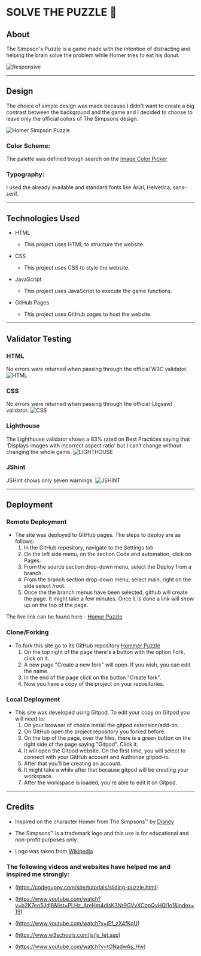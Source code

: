 # SOLVE THE PUZZLE 🧩

## About

The Simpson's Puzzle is a game made with the intention of distracting and helping the brain solve the problem while Homer tries to eat his donut.

<img src="assets/readme/site.png" alt="Responsive">

--------------------
## Design

The choice of simple design was made because I didn't want to create a big contrast between the background and the game and I decided to choose to leave only the official colors of The Simpsons design.

<img src="assets/readme/designgame.png" alt="Homer Simpson Puzzle">

### Color Scheme:

The palette was defined trough search on the [Image Color Picker](https://imagecolorpicker.com/en) 

### Typography: 

I used the already available and standard fonts like Arial, Helvetica, sans-serif.

--------------------
## Technologies Used

* HTML
  * This project uses HTML to structure the website.

* CSS
  * This project uses CSS to style the website.

* JavaScript
  * This project uses JavaScript to execute the game functions.

* GitHub Pages
  * This project uses GitHub pages to host the website.

---------------------
## Validator Testing

### HTML

No errors were returned when passing through the official W3C validator.
<img src="assets/readme/htmlvalidator.png" alt="HTML">

### CSS

No errors were returned when passing through the official (Jigsaw) validator.
<img src="assets/readme/cssvalidator.png" alt="CSS">

### Lighthouse

The Lighthouse validator shows a 83% rated on Best Practices saying that 'Displays images with incorrect aspect ratio' but I can’t change without changing the whole game.
<img src="assets/readme/lighthouse.png" alt="LIGHTHOUSE">

### JShint

JSHint shows only seven warnings.
<img src="assets/readme/jshint.png" alt="JSHINT">

-------------------------
## Deployment

### Remote Deployment
* The site was deployed to GitHub pages. The steps to deploy are as follows:
  1. In the GitHub repository, navigate to the Settings tab
  2. On the left side menu, on the section Code and automation, click on Pages.
  3. From the source section drop-down menu, select the Deploy from a branch.
  4. From the branch section drop-down menu, select main, right on the side select /root.
  5. Once the the branch menus have been selected, github will create the page. It might take a few minutes. Once it is done a link will show up on the top of the page.

The live link can be found here - [Homer Puzzle](https://maiharamoni.github.io/homerpuzzle/)

### Clone/Forking
* To fork this site go to its GitHub repository [Hommer Puzzle](https://maiharamoni.github.io/homerpuzzle/)
  1. On the top right of the page there's a button with the option Fork, click on it.
  2. A new page "Create a new fork" will open. If you wish, you can edit the name.
  3. In the end of the page click on the button "Create fork".
  4. Now you have a copy of the project on your repositories.

### Local Deployment
* This site was developed using Gitpod. To edit your copy on Gitpod you will need to:
  1. On your browser of choice install the gitpod extension/add-on.
  2. On GitHub open the project repository you forked before.
  3. On the top of the page, over the files, there is a green button on the right side of the page saying "Gitpod". Click it.
  4. It will open the Gitpod website. On the first time, you will select to connect with your GitHub account and Authorize gitpod-io. 
  5. After that you'll be creating an account.
  6. It might take a while after that because gitpod will be creating your workspace.
  7. After the workspace is loaded, you're able to edit it on Gitpod.

-----------------------

## Credits

* Inspired on the character Homer from The Simpsons™ by [Disney](https://www.disneyplus.com)

* The Simpsons™ is a trademark logo and this use is for educational and non-profit purposes only.

* Logo was taken from [Wikipedia](https://en.wikipedia.org/wiki/The_Simpsons)

### The following videos and websites have helped me and inspired me strongly:

* (https://codeguppy.com/site/tutorials/sliding-puzzle.html)

* (https://www.youtube.com/watch?v=b2K7eo5Jdj8&list=PLHz_AreHm4dlsK3Nr9GVvXCbpQyHQl1o1&index=19)

* (https://www.youtube.com/watch?v=jEf_zX4fKqU)

* (https://www.w3schools.com/js/js_let.asp)

* (https://www.youtube.com/watch?v=tONadwAs_Hw)